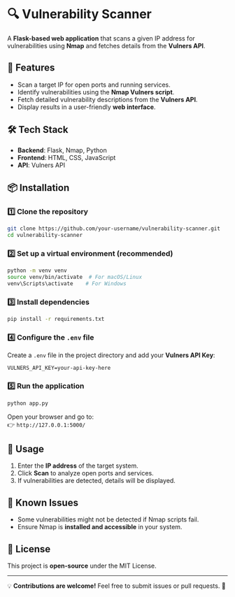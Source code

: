 # 🔍 Vulnerability Scanner

A **Flask-based web application** that scans a given IP address for vulnerabilities using **Nmap** and fetches details from the **Vulners API**.

## 🚀 Features

- Scan a target IP for open ports and running services.
- Identify vulnerabilities using the **Nmap Vulners script**.
- Fetch detailed vulnerability descriptions from the **Vulners API**.
- Display results in a user-friendly **web interface**.

## 🛠️ Tech Stack

- **Backend**: Flask, Nmap, Python
- **Frontend**: HTML, CSS, JavaScript
- **API**: Vulners API

## 📦 Installation

### 1️⃣ Clone the repository

```bash
git clone https://github.com/your-username/vulnerability-scanner.git
cd vulnerability-scanner
```

### 2️⃣ Set up a virtual environment (recommended)

```bash
python -m venv venv
source venv/bin/activate  # For macOS/Linux
venv\Scripts\activate    # For Windows
```

### 3️⃣ Install dependencies

```bash
pip install -r requirements.txt
```

### 4️⃣ Configure the `.env` file

Create a `.env` file in the project directory and add your **Vulners API Key**:

```
VULNERS_API_KEY=your-api-key-here
```

### 5️⃣ Run the application

```bash
python app.py
```

Open your browser and go to:  
👉 `http://127.0.0.1:5000/`

## 📌 Usage

1. Enter the **IP address** of the target system.
2. Click **Scan** to analyze open ports and services.
3. If vulnerabilities are detected, details will be displayed.

## 🛑 Known Issues

- Some vulnerabilities might not be detected if Nmap scripts fail.
- Ensure Nmap is **installed and accessible** in your system.

## 📜 License

This project is **open-source** under the MIT License.

---

💡 **Contributions are welcome!** Feel free to submit issues or pull requests. 🚀
